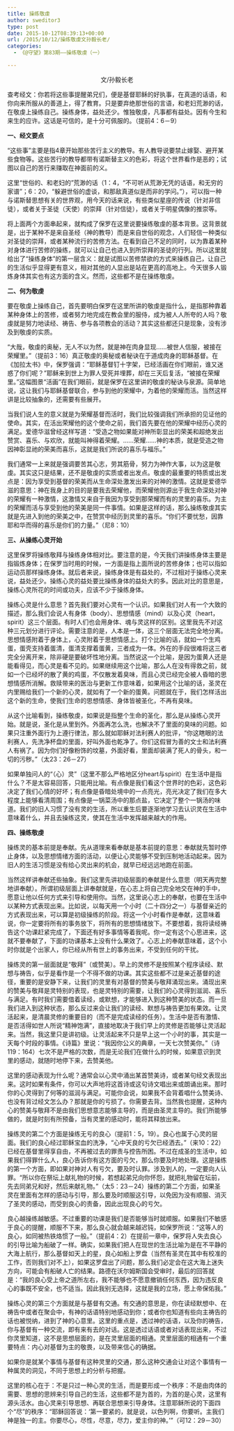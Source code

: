 ```yaml
---
title: 操练敬虔
author: sweditor3
type: post
date: 2015-10-12T08:39:13+00:00
url: /2015/10/12/操练敬虔文孙毅长老/
categories:
  - 《@守望》第83期——操练敬虔（一）

---
```

<p style="text-align: center;">
  文/孙毅长老
</p>

查考经文：你若将这些事提醒弟兄们，便是基督耶稣的好执事，在真道的话语，和你向来所服从的善道上，得了教育。只是要弃绝那世俗的言语，和老妇荒渺的话，在敬虔上操练自己。操练身体，益处还少。惟独敬虔，凡事都有益处。因有今生和来生的应许。这话是可信的，是十分可佩服的。（提前4：6－9）

**一、经文要点**

“这些事”主要是指4章开始那些苦行主义的教导。有人教导说要禁止嫁娶、避开某些食物等。这些苦行的教导都带有诺斯替主义的色彩，将这个世界看作是恶的；试图以自己的苦行来赚取在神面前的义。

这里“世俗的、和老妇的”荒渺的话（1：4，“不可听从荒渺无凭的话语，和无穷的家谱”；6：20，“躲避世俗的虚谈，和那敌真道似是而非的学问。”），可以指一种与诺斯替思想有关的世界观，用今天的话来说，有些类似星座的传说（针对非信徒），或者关于圣徒（天使）的崇拜（针对信徒），或者关于明星偶像的推崇等。

将上面两个方面串起来，就构成了保罗在这里说要操练敬虔的基本背景。这背景就是，出于某种不是来自圣经（神的教导）而是来自世俗的观念，人们轻信一种类似对圣徒的崇拜，或者某种流行的苦修方法。在看到自己不足的同时，以为靠着某种对身体进行苦修的操练，就可以让自己也进入到所崇拜的圣徒的行列。所以这里就给出了“操练身体”的第一层含义：就是试图以苦修禁欲的方式来操练自己，让自己的生活似乎显得更有意义，相对其他的人显出是站在更高的高地上。今天很多人锻炼身体其实也有这方面的含义。然而，这些都不是在操练敬虔。

**二、何为敬虔**

要在敬虔上操练自己，首先要明白保罗在这里所讲的敬虔是指什么，是指那种靠着某种身体上的苦修，或者努力地完成在教会里的服侍，成为被人人所夸的人吗？敬虔就是努力地读经、祷告、参与各项教会的活动？其实这些都还只是现象，没有涉及到敬虔的实质。

“大哉，敬虔的奥秘，无人不以为然，就是神在肉身显现……被世人信服，被接在荣耀里。”（提前3：16）真正敬虔的奥秘或者秘诀在于道成肉身的耶稣基督。在《加拉太书》中，保罗强调：“耶稣基督钉十字架，已经活画在你们眼前，谁又迷惑了你们呢？”耶稣来到世上为罪人受死并埋葬，却在三天后复活，“被接在荣耀里。”这幅图景“活画”在我们眼前，就是保罗在这里讲的敬虔的秘诀与泉源。简单地说，这让我们与耶稣基督联合，参与到他的荣耀中，为着他的荣耀而活。当然这样讲是比较抽象的，还需要有些展开。

当我们说人生的意义就是为荣耀基督而活时，我们比较强调我们所承担的见证他的使命。其实，在活出荣耀他的这个使命之前，我们首先要在他的荣耀中经历心灵的满足。爱德华滋曾经这样写道：“受造之物如果能对神所彰显出的荣美和超绝发出赞赏、喜乐、与欢欣，就能叫神得着荣耀。……荣耀……神的本质，就是受造之物因神彰显祂的荣美而喜乐，这就是我们所说的喜乐与福乐。”

我们通常一上来就是强调要苦其心志，劳其筋骨，努力为神作大事，以为这是敬虔。其实这只是结果，还不是敬虔的实质或者出发点。敬虔的最重要的特质或出发点是：因为享受到基督的荣美而从生命深处激发出来的对神的激情。这就是爱德华滋的意思：神在我身上的目的是要我去荣耀他，而荣耀他则源出于我生命深处对神的荣耀有一种激情，这激情又来自于我因为享受到那荣耀而有的灵里的喜乐。为主的荣耀而活与享受到他的荣美是同一件事情。如果是这样的话，那么操练敬虔其实就是先进入到他的荣美之中，在赞赏中经历到灵里的喜乐。“你们不要忧愁，因靠耶和华而得的喜乐是你们的力量。”（尼8：10）

**三、从操练心灵开始**

这里保罗将操练敬拜与操练身体相对比。要注意的是，今天我们讲操练身体主要是指锻炼身体；在保罗当时用的时候，一方面是指上面所说的苦修身体；也可以指如运动员那样操练身体。就后者来说，操练身体是有益处的，不过相对于操练心灵来说，益处还少。操练心灵的益处要比操练身体的益处大的多。因此对比的意思是，操练心灵所花的时间或功夫，应该不少于操练身体。

操练心灵是什么意思？首先我们要对心灵有一个认识。如果我们对人有一个大致的描述，那么我们会说人有身体（body）、思想情感（mind）以及心灵（heart，spirit）这三个层面。有时人们也会用身体、魂与灵这样的区别。这里我先不对这种三元划分进行评论。需要注意的是，人本是一体，这三个层面无法完全地分离。思想情感附着于身体上，心灵附着于思想情感上。打个比喻的话，就如一个生鸡蛋，蛋壳支持着蛋清，蛋清支撑着蛋黄，三者成为一体。外在的手段很难将这三者完全分离开来，除非硬是要破坏性地分离。当然说这一个比喻，是因为蛋黄人还是能看得见，而心灵是看不见的。如果继续用这个比喻，那么人在没有得救之前，就如一个已经坏的散了黄的鸡蛋，不仅散发着臭味，而且心灵已经完全被人昏暗的思想情感所消解。救赎带来的医治与更新工作意味着，如果用这个比喻的话，圣灵在内里赐给我们一个新的心灵，就如有了一个新的蛋黄。问题就在于，我们怎样活出这个新的生命，使我们生命的思想情感、身体皆被圣化，不再有臭味。

从这个比喻看到，操练敬虔，如果说是指整个生命的圣化，那么是从操练心灵开始。就是说，圣化是从里到外。外面再怎么洗，也解决不了里面的臭味的问题。如果只注重外面行为上遵行律法，那么就如耶稣对法利赛人的批评，“你这瞎眼的法利赛人，先洗净杯盘的里面，好叫外面也乾净了。你们这假冒为善的文士和法利赛人有祸了。因为你们好像粉饰的坟墓，外面好看，里面却装满了死人的骨头，和一切的污秽。”（太23：26－27）

如果单独问人的“（心）灵”（这里不那么严格地区分heart与spirit）在生活中是指什么？不是太容易回答，只能用比喻。有点像是我们看这个世界时的色彩，这色彩决定了我们心情的好坏；有点像是昏暗处境中的一点亮光，亮光决定了我们在多大程度上能够看清周围；有点像是一锅菜汤中的那点盐，它决定了整个一锅汤的味道。我们的旧人习惯了没有灵的生活，所以重生后要逐渐地学习去认识灵在生活中意味着什么，并且去操练这灵，使其在生活中发挥越来越大的作用。

**四、操练敬虔**

操练灵的基本前提是奉献。先从道理来看奉献是基本前提的意思：奉献就先暂时停止身体，以及思想情绪方面的活动，以便让心灵能够不受到压制地活动起来。因为旧人的生活习惯是没有给心灵出来的机会，就早已经远远地跑在前面。

当然这样讲奉献还些抽象。我们这里先讲初级层面的奉献是什么意思（明天再完整地讲奉献）。所谓初级层面上讲奉献就是，在心志上将自己完全地交在神的手中，愿意让他以任何方式来引导和使用你。当然，这里说心志上的奉献，也要在生活中以某种方式表现出来。比如说，以每天用一个小时（二十四分之一）与基督亲近的方式表现出来，可以算是初级操练的阶段。将这一个小时看作是奉献，这意味着说，你一定要将所有的事务放下，将所有的思想情绪放下。不要想着，我将读经祷告这个功课赶紧完成了，下面还有好多事情等着我呢。你一定有这个心思进来，这就不要奉献了，下面的功课基本上没有什么果效了。心志上的奉献意味着，这个小时你就是个出家人，你已经从所有世上的事务出来，不受到任何的干扰。

操练灵的第一层面就是“敬拜”（或赞美）。早上的灵修不是按照某个程序读经、默想与祷告，似乎是看作是一个不得不做的功课。其实这些都不过是亲近基督的途径，重要的是安静下来，让我们的灵里有对基督的赞美与敬拜涌现出来。涌现出来的赞美与敬拜是灵特别的表现，也是灵特别的需要，让我们的心灵得到滋润、喜乐与满足。有时我们需要借着读经，或默想，才能够进入到这种赞美的状态。而一旦我们进入到这种状态，那么反过来会让我们的读经、默想与祷告更加有果效。让灵活起来，是清晨灵修的重要目的（而不是完成读经的任务）。生活中是否有激情、是否活得如世人所说“精神饱满”，直接地取决于我们早上的灵修是否能够让灵活起来。当然，我这里只是讲初级。让灵活起来不只是早上这一个小时的事，其实是一天每个时段的事情。《诗篇》里说：“我因你公义的典章，一天七次赞美你。”（诗119：164）七次不是严格的次数，而是无论我们在做什么的时候，如果意识到灵里的感动，就随时地停下来，去赞美他。

这里的感动表现为什么呢？通常会以心灵中涌出某首赞美诗，或者某句经文表现出来。这时如果有条件，你可以大声地将这首诗或这句诗文唱出来或朗诵出来。那时你的心灵得到了何等的滋润与满足。可能你会说，如果我不会背着唱什么赞美诗、也没有背过经文怎么办？那就是你的亏损了。你需要去背。当然我也提醒，这种内心的赞美与敬拜不是由我们思想意志能够主导的，而是由圣灵主导的。我们所能够做的，就是时刻有所预备，当有灵里的感动时，能将其释放出来。

操练灵的第二个方面是操练无亏的良心（提前1：5，19）。良心也属于心灵的层面。我们的良心经过耶稣宝血的洗净，“心中天良的亏欠已经洒去。”（来10：22） 已经在基督里得享自由，不再被过去的罪责与控告所困。不过在成圣的生活中，如果我们得罪什么人，良心告诉你有这方面的亏欠，那么你要及时地处理。这是操练的第一个方面，即如果对神对人有亏欠，要及时认罪。涉及到人的，一定要向人认罪。“所以你在祭坛上献礼物的时候，若想起弟兄向你怀怨，就把礼物留在坛前，先去同弟兄和好，然后来献礼物。”（太5：23－24）操练的第二个方面，如果圣灵在里面有怎样的感动与引导，那么要及时顺服这引导，以免因为没有顺服、消灭了圣灵的感动，而受到良心的责备，因此出现良心的亏欠。

良心越操练越敏感。不过重要的功课是我们是否能够当时就顺服。如果我们不敏感于良心的提醒，顺服不下来，那么良心就会越来越迟钝，如保罗所说：“这等人的良心，如同被热铁烙惯了一般。”（提前4：2）在提前一章中，保罗将人失去良心的引导比喻为船破了一样。确实，如果我们把人在现世的生活比喻为是在不平静的大海上航行，那么基督如天上的星，良心如船上罗盘（当然有圣灵在其中有校准的工作，否则我们对不上），如果这罗盘出了问题，那么我们必定会在这大海上迷失方向，可能会有船破人亡的结果。路德在沃尔姆斯国会受审时，最后的回答就是：“我的良心受上帝之道所左右，我不能够也不愿意撤销任何东西，因为违反良心的事既不安全，也不适当。因此我别无选择，这就是我的立场，愿上帝保佑我。”

操练心灵的第三个方面就是与基督有交通。有交通的意思是，你在读经默想中、在祷告中或者在聚会中，有神的话语特别地感动到你；或者你也知道有些向主祷告的话也被悦纳，进到了神的心意里。这里的重点是，透过神的话语，以及你的祷告，你与基督有一种交流，即有来有去的对话。这是透过话语或者对话表现出来，不过你灵里知道，这不是思想层面的，是在灵里层面的相通。灵里层面的相通有一个重要特点：内心对基督为主的敬畏，以及带来信心的确据。

如果你是就某个事情与基督有这种灵里的交通，那么这种交通会让对这个事情有一种属灵的洞见，不同于思想上的分析与把握。

这里的核心在于：不是只过一种心灵的生活，而是要形成一个秩序：不是由肉体的需要、思想的思辨来引导自己的生活，这些都不是为首的，为首的是心灵，这里有源头活水。由心灵来引导思想、再联合思想来引导身体。注意耶稣所说的下面四个“尽”的秩序：“耶稣回答说：‘第一要紧的，就是说，以色列啊，你要听。主我们神是独一的主。你要尽心，尽性，尽意，尽力，爱主你的神。’”（可12：29－30）